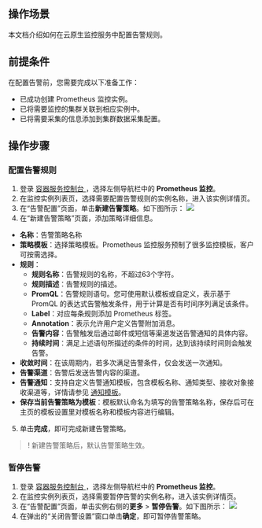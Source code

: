 
## 操作场景
本文档介绍如何在云原生监控服务中配置告警规则。  

## 前提条件

在配置告警前，您需要完成以下准备工作：
- 已成功创建 Prometheus 监控实例。
- 已将需要监控的集群关联到相应实例中。
- 已将需要采集的信息添加到集群数据采集配置。

## 操作步骤

### 配置告警规则

1. 登录 [容器服务控制台 ](https://console.cloud.tencent.com/tke2)，选择左侧导航栏中的 **Prometheus 监控**。
2. 在监控实例列表页，选择需要配置告警规则的实例名称，进入该实例详情页。
3. 在“告警配置”页面，单击**新建告警策略**。如下图所示：
![](https://qcloudimg.tencent-cloud.cn/raw/203e84c6590db2b4d1c11a0585b7fa83.png)
4. 在“新建告警策略”页面，添加策略详细信息。
  * **名称**：告警策略名称
  * **策略模板**：选择策略模板。Prometheus 监控服务预制了很多监控模板，客户可按需选择。
  * **规则**：
    - **规则名称**：告警规则的名称，不超过63个字符。
    - **规则描述**：告警规则的描述。
    - **PromQL**：告警规则语句。您可使用默认模板或自定义，表示基于 PromQL 的表达式告警触发条件，用于计算是否有时间序列满足该条件。
    - **Label**：对应每条规则添加 Prometheus 标签。
    - **Annotation**：表示允许用户定义告警附加消息。
    - **告警内容**：告警触发后通过邮件或短信等渠道发送告警通知的具体内容。
    - **持续时间**：满足上述语句所描述的条件的时间，达到该持续时间则会触发告警。
  * **收敛时间**：在该周期内，若多次满足告警条件，仅会发送一次通知。
  * **告警渠道**：告警后发送告警内容的渠道。
  * **告警通知**：支持自定义告警通知模板，包含模板名称、通知类型、接收对象接收渠道等，详情请参见 [通知模板](https://cloud.tencent.com/document/product/1416/56012)。
  * **保存当前告警策略为模板**：模板默认命名为填写的告警策略名称，保存后可在主页的模板设置里对模板名称和模板内容进行编辑。
5. 单击**完成**，即可完成新建告警策略。

>! 新建告警策略后，默认告警策略生效。

### 暂停告警
1. 登录 [容器服务控制台 ](https://console.cloud.tencent.com/tke2)，选择左侧导航栏中的 **Prometheus 监控**。
2. 在监控实例列表页，选择需要暂停告警的实例名称，进入该实例详情页。
3. 在“告警配置”页面，单击实例右侧的**更多** > **暂停告警**。如下图所示：
![](https://qcloudimg.tencent-cloud.cn/raw/4d90d86c9adc9a2677b915fa56c442dd.png)
4. 在弹出的“关闭告警设置”窗口单击**确定**，即可暂停告警策略。

